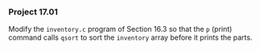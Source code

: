 ### Project 17.01

Modify the `inventory.c` program of Section 16.3 so that the `p` (print) command
calls `qsort` to sort the `inventory` array before it prints the parts.

